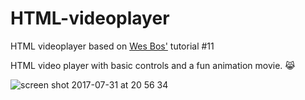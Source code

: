 # HTML-videoplayer
HTML videoplayer based on [Wes Bos'](http://wesbos.com) tutorial #11

HTML video player with basic controls and a fun animation movie. 😹

![screen shot 2017-07-31 at 20 56 34](https://user-images.githubusercontent.com/9334646/28793522-7e947896-7633-11e7-9ef1-bf4df40623b8.png)



